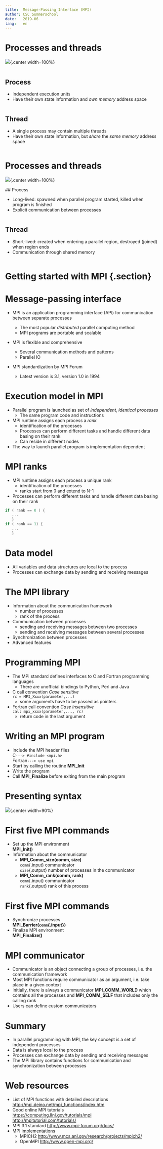 ```yaml
---
title:  Message-Passing Interface (MPI) 
author: CSC Summerschool
date:   2019-06
lang:   en
---
```


# Processes and threads

![](images/processes-threads.svg){.center width=100%}

<div class="column">

## Process

- Independent execution units
- Have their own state information and *own memory* address space

</div>

<div class="column">

## Thread

- A single process may contain multiple threads
- Have their own state information, but *share* the *same memory*
  address space

</div>


# Processes and threads

![](images/processes-threads.svg){.center width=100%}


<div class="column">
## Process

- Long-lived: spawned when parallel program started, killed when
  program is finished
- Explicit communication between processes

</div>

<div class="column">

## Thread

- Short-lived: created when entering a parallel region, destroyed
  (joined) when region ends
- Communication through shared memory

</div>

# Getting started with MPI {.section}

# Message-passing interface

- MPI is an application programming interface (API) for communication
  between separate processes
    - The most popular *distributed* parallel computing method
    - MPI programs are portable and scalable
- MPI is flexible and comprehensive
    - Several communication methods and patterns
    - Parallel IO

- MPI standardization by MPI Forum
    - Latest version is 3.1, version 1.0 in 1994

# Execution model in MPI

- Parallel program is launched as set of *independent*, *identical
  processes*
    - The same program code and instructions
- MPI runtime assigns each process a *rank*
    - identification of the processes
    - Processes can perform different tasks and handle different data
      basing on their rank
    - Can reside in different nodes
- The way to launch parallel program is implementation dependent

# MPI ranks
* MPI runtime assigns each process a unique rank
	- identification of the processes
	- ranks start from 0 and extend to N-1
* Processes can perform different tasks and handle different data basing on their rank
```c
if ( rank == 0 ) {
   ...
   }
if ( rank == 1) {
   ...
   }
```

# Data model
- All variables and data structures are local to the process
- Processes can exchange data by sending and receiving messages

# The MPI library
- Information about the communication framework
	* number of processes
	* rank of the process
- Communication between processes
	* sending and receiving messages between two processes
	* sending and receiving messages between several processes
- Synchronization between processes
- Advanced features

# Programming MPI

- The MPI standard defines interfaces to C and Fortran programming languages
	* There are unofficial bindings to Python, Perl and Java
- C call convention  *Case sensitive*   
`rc = MPI_Xxxx(parameter,...)`
	* some arguments have to be passed as pointers
- Fortran call convention *Case insensitive*  
`call mpi_xxxx(parameter,..., rc)`
	* return code in the last argument<Paste>

# Writing an MPI program

- Include the MPI header files   
C`---> #include <mpi.h>`   
Fortran`---> use mpi`
- Start by calling the routine **MPI_Init**
- Write the program
- Call **MPI_Finalize** before exiting from the main program

# Presenting syntax
![](images/presenting_syntax.png){.center width=90%}

# First five MPI commands

- Set up the MPI environment  
**MPI_Init()**
- Information about the communicator  
	* **MPI_Comm_size(comm, size)**  
	`comm`{.input}	communicator  
	`size`{.output}		number of processes in the communicator      
	* **MPI_Comm_rank(comm, rank)**  
	`comm`{.input}	communicator   
	`rank`{.output}	rank of this process

# First five MPI commands

- Synchronize processes  
**MPI_Barrier(`comm`{.input})**	
- Finalize MPI environment  
**MPI_Finalize()**

# MPI communicator
- Communicator is an object connecting a group of processes, i.e. the communication framework
- Most MPI functions require communicator as an argument, i.e. take place in a given context
- Initially, there is always a communicator **MPI_COMM_WORLD** which contains all the processes
and **MPI_COMM_SELF** that includes only the calling rank
- Users can define custom communicators

# Summary 
* In parallel programming with MPI, the key concept is a set of independent processes
* Data is always local to the process
* Processes can exchange data by sending and receiving messages
* The MPI library contains functions for communication and synchronization between processes

# Web resources 

- List of MPI functions with detailed descriptions  
<http://mpi.deino.net/mpi_functions/index.htm>
- Good online MPI tutorials   
<https://computing.llnl.gov/tutorials/mpi>  
<http://mpitutorial.com/tutorials/>
- MPI 3.1 standard <http://www.mpi-forum.org/docs/>
- MPI implementations   
	* MPICH2 <http://www.mcs.anl.gov/research/projects/mpich2/>
	* OpenMPI <http://www.open-mpi.org/>
